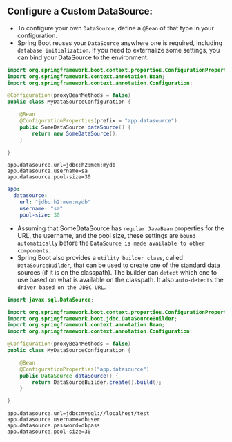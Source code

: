 ## Configure a Custom DataSource:
- To configure your own `DataSource`, define a `@Bean` of that type in your configuration.
- Spring Boot reuses your `DataSource` anywhere one is required, including `database initialization`. If you need to externalize some settings, you can bind your DataSource to the environment.
```java
import org.springframework.boot.context.properties.ConfigurationProperties;
import org.springframework.context.annotation.Bean;
import org.springframework.context.annotation.Configuration;

@Configuration(proxyBeanMethods = false)
public class MyDataSourceConfiguration {

	@Bean
	@ConfigurationProperties(prefix = "app.datasource")
	public SomeDataSource dataSource() {
		return new SomeDataSource();
	}

}
```
```properties
app.datasource.url=jdbc:h2:mem:mydb
app.datasource.username=sa
app.datasource.pool-size=30
```
```yaml
app:
  datasource:
    url: "jdbc:h2:mem:mydb"
    username: "sa"
    pool-size: 30
```
- Assuming that SomeDataSource has `regular JavaBean` properties for the URL, the username, and the pool size, these settings are `bound automatically` before the `DataSource is made available to other components`.
- Spring Boot also provides a `utility builder class`, called `DataSourceBuilder`, that can be used to create one of the standard data sources (if it is on the classpath). The builder can `detect` which one to use based on what is available on the classpath. It also `auto-detects` the `driver based on the JDBC URL`.
```java
import javax.sql.DataSource;

import org.springframework.boot.context.properties.ConfigurationProperties;
import org.springframework.boot.jdbc.DataSourceBuilder;
import org.springframework.context.annotation.Bean;
import org.springframework.context.annotation.Configuration;

@Configuration(proxyBeanMethods = false)
public class MyDataSourceConfiguration {

	@Bean
	@ConfigurationProperties("app.datasource")
	public DataSource dataSource() {
		return DataSourceBuilder.create().build();
	}

}
```
```properties
app.datasource.url=jdbc:mysql://localhost/test
app.datasource.username=dbuser
app.datasource.password=dbpass
app.datasource.pool-size=30
```

